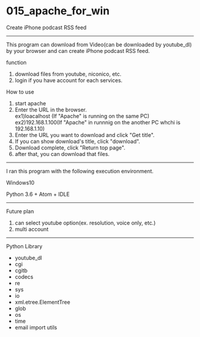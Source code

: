 # 015_apache_for_win
Create iPhone podcast RSS feed

***
This program can download from Video(can be downloaded  by youtube_dl) by your browser and can create iPhone podcast RSS feed.

function
1. download files from youtube, niconico, etc.
0. login if you have account for each services.

How to use
1. start apache
0. Enter the URL in the browser.  
   ex1)loacalhost (If "Apache" is running on the same PC)  
   ex2)192.168.1.100(If "Apache" in runnnig on the another PC whchi is 192.168.1.10)  
0. Enter the URL you want to download and click "Get title".  
0. If you can show download's title, click "download".
0. Download complete, click "Return top page".
0. after that, you can download that files.


***
I ran this program with the following execution environment.

Windows10

Python 3.6 + Atom + IDLE

***
Future plan
1. can select youtube option(ex. resolution, voice only, etc.)
0. multi account

***

Python Library
  * youtube_dl
  * cgi
  * cgitb
  * codecs
  * re
  * sys
  * io
  * xml.etree.ElementTree
  * glob
  * os
  * time
  * email import utils
